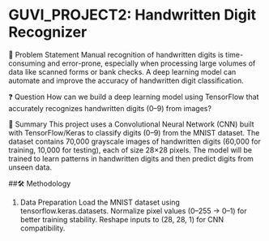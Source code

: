 # GUVI_PROJECT2: Handwritten Digit Recognizer

📌 Problem Statement
Manual recognition of handwritten digits is time-consuming and error-prone, especially when processing large volumes of data like scanned forms or bank checks. A deep learning model can automate and improve the accuracy of handwritten digit classification.

❓ Question
How can we build a deep learning model using TensorFlow that accurately recognizes handwritten digits (0–9) from images?

📖 Summary
This project uses a Convolutional Neural Network (CNN) built with TensorFlow/Keras to classify digits (0–9) from the MNIST dataset. The dataset contains 70,000 grayscale images of handwritten digits (60,000 for training, 10,000 for testing), each of size 28×28 pixels.
The model will be trained to learn patterns in handwritten digits and then predict digits from unseen data.

##🛠️ Methodology
1. Data Preparation
Load the MNIST dataset using tensorflow.keras.datasets.
Normalize pixel values (0–255 → 0–1) for better training stability.
Reshape inputs to (28, 28, 1) for CNN compatibility.
